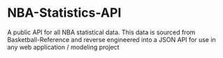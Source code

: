 # NBA-Statistics-API
A public API for all NBA statistical data. This data is sourced from Basketball-Reference and reverse engineered into a JSON API for use in any web application / modeling project
